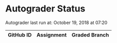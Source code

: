 # Autograder Status
Autograder last run at: October 19, 2018 at 07:20

| GitHub ID | Assignment | Graded Branch |
|-----------|------------|---------------|
